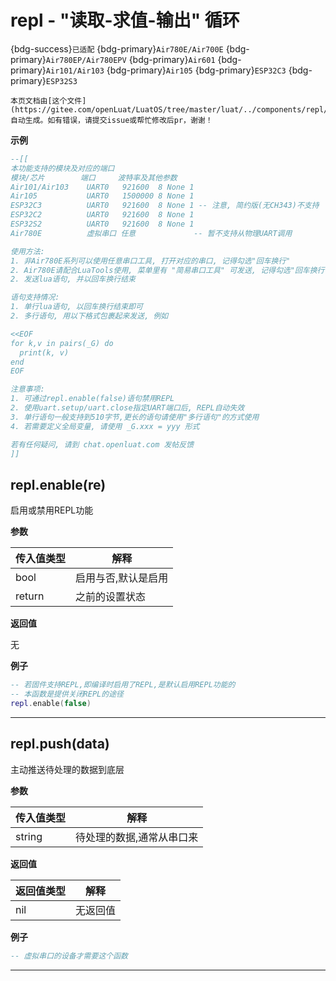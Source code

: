 # repl - "读取-求值-输出" 循环

{bdg-success}`已适配` {bdg-primary}`Air780E/Air700E` {bdg-primary}`Air780EP/Air780EPV` {bdg-primary}`Air601` {bdg-primary}`Air101/Air103` {bdg-primary}`Air105` {bdg-primary}`ESP32C3` {bdg-primary}`ESP32S3`

```{note}
本页文档由[这个文件](https://gitee.com/openLuat/LuatOS/tree/master/luat/../components/repl/luat_lib_repl.c)自动生成。如有错误，请提交issue或帮忙修改后pr，谢谢！
```


**示例**

```lua
--[[
本功能支持的模块及对应的端口
模块/芯片        端口     波特率及其他参数
Air101/Air103    UART0   921600  8 None 1
Air105           UART0   1500000 8 None 1
ESP32C3          UART0   921600  8 None 1 -- 注意, 简约版(无CH343)不支持
ESP32C2          UART0   921600  8 None 1
ESP32S2          UART0   921600  8 None 1
Air780E          虚拟串口 任意             -- 暂不支持从物理UART调用

使用方法:
1. 非Air780E系列可以使用任意串口工具, 打开对应的串口, 记得勾选"回车换行"
2. Air780E请配合LuaTools使用, 菜单里有 "简易串口工具" 可发送, 记得勾选"回车换行"
2. 发送lua语句, 并以回车换行结束

语句支持情况:
1. 单行lua语句, 以回车换行结束即可
2. 多行语句, 用以下格式包裹起来发送, 例如

<<EOF
for k,v in pairs(_G) do
  print(k, v)
end
EOF

注意事项:
1. 可通过repl.enable(false)语句禁用REPL
2. 使用uart.setup/uart.close指定UART端口后, REPL自动失效
3. 单行语句一般支持到510字节,更长的语句请使用"多行语句"的方式使用
4. 若需要定义全局变量, 请使用 _G.xxx = yyy 形式

若有任何疑问, 请到 chat.openluat.com 发帖反馈
]]

```

## repl.enable(re)



启用或禁用REPL功能

**参数**

|传入值类型|解释|
|-|-|
|bool|启用与否,默认是启用|
|return|之前的设置状态|

**返回值**

无

**例子**

```lua
-- 若固件支持REPL,即编译时启用了REPL,是默认启用REPL功能的
-- 本函数是提供关闭REPL的途径
repl.enable(false)

```

---

## repl.push(data)



主动推送待处理的数据到底层

**参数**

|传入值类型|解释|
|-|-|
|string|待处理的数据,通常从串口来|

**返回值**

|返回值类型|解释|
|-|-|
|nil|无返回值|

**例子**

```lua
-- 虚拟串口的设备才需要这个函数

```

---

